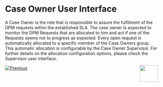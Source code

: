 # Case Owner User Interface

A Case Owner is the role that is responsible to assure the fulfilment of the DPM requests within the established SLA. The case owner is expected to monitor the DPM Requests that are allocated to him and act if one of the Requests seems not to progress as expected. 
Every open request is automatically allocated to a specific member of the Case Owners group. This automatic allocation is configurable by the Case Owner Supervisor. For further details on the allocation configuration options, please check the Supervisor user interface.



[![Previous](/articles/images/Previous.png)](/articles/DPM/DPM_User_Guide/06_Case_Owner_User_Interface/README.md)[<img align="right" width="60" height="54" src="/articles/images/Next.png">](/articles/DPM/DPM_User_Guide/06_Case_Owner_User_Interface/02_Case_Owner_User_Interface_Dashboard.md)

